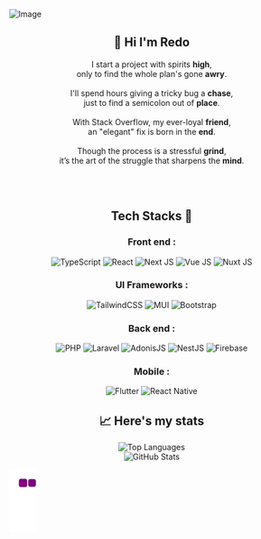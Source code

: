 ![Image](https://github.com/user-attachments/assets/8803e982-72d1-4e6b-aef0-046b37d8f1b5)
<h2 align="center">👋 Hi I'm Redo </h2>
 <p align="center">
    I start a project with spirits <strong>high</strong>,<br>
    only to find the whole plan's gone <strong>awry</strong>.<br><br>
    I'll spend hours giving a tricky bug a <strong>chase</strong>,<br>
    just to find a semicolon out of <strong>place</strong>.<br><br>
    With Stack Overflow, my ever-loyal <strong>friend</strong>,<br>
    an "elegant" fix is born in the <strong>end</strong>.<br><br>
    Though the process is a stressful <strong>grind</strong>,<br>
    it’s the art of the struggle that sharpens the <strong>mind</strong>.
 </p>
<br><br>

<!-- Contact me via https://redomeire.github.io -->

<h2 align="center">Tech Stacks 🤖</h2>

<h3 align="center">Front end :</h3>

<div align="center">
<img src="https://img.shields.io/badge/typescript-%23007ACC.svg?style=for-the-badge&logo=typescript&logoColor=white" alt="TypeScript">
<img src="https://img.shields.io/badge/react-%2320232a.svg?style=for-the-badge&logo=react&logoColor=%2361DAFB" alt="React">
<img src="https://img.shields.io/badge/Next-black?style=for-the-badge&logo=next.js&logoColor=white" alt="Next JS">
<img src="https://img.shields.io/badge/Vue-2377BB4.svg?style=for-the-badge&logo=vue.js&logoColor=white&color=%2341B883" alt="Vue JS">
<img src="https://img.shields.io/badge/Nuxt-2377BB4.svg?style=for-the-badge&logo=nuxt&logoColor=white&color=%2300DC82" alt="Nuxt JS">
</div>

<h3 align="center"> UI Frameworks : </h3>

<div align="center">
<img src="https://img.shields.io/badge/tailwindcss-%2338B2AC.svg?style=for-the-badge&logo=tailwind-css&logoColor=white" alt="TailwindCSS">
<img src="https://img.shields.io/badge/MUI-%230081CB.svg?style=for-the-badge&logo=mui&logoColor=white" alt="MUI">
<img src="https://img.shields.io/badge/bootstrap-%23563D7C.svg?style=for-the-badge&logo=bootstrap&logoColor=white" alt="Bootstrap">
</div>

<h3 align="center">Back end :</h3>

<div align="center">
<img src="https://img.shields.io/badge/php-%23777BB4.svg?style=for-the-badge&logo=php&logoColor=white" alt="PHP">
<img src="https://img.shields.io/badge/laravel-%23FF2D20.svg?style=for-the-badge&logo=laravel&logoColor=white" alt="Laravel">
<img src="https://img.shields.io/badge/adonisjs-%23220052.svg?style=for-the-badge&logo=adonisjs&logoColor=white" alt="AdonisJS">
<img src="https://img.shields.io/badge/Nest-2377BB4.svg?style=for-the-badge&logo=nestjs&logoColor=white&color=%23E92747" alt="NestJS">
<img src="https://img.shields.io/badge/firebase-%23039BE5.svg?style=for-the-badge&logo=firebase" alt="Firebase">
</div>

<h3 align="center">
 Mobile :
</h3>

<div align="center">
<img src="https://img.shields.io/badge/flutter-2377BB4.svg?style=for-the-badge&logo=flutter&logoColor=white&color=%23027DFD" alt="Flutter">
<img src="https://img.shields.io/badge/react_native-%2320232a.svg?style=for-the-badge&logo=react&logoColor=%2361DAFB" alt="React Native">
</div>

<h2 align="center">📈 Here's my stats</h2>

<div align="center">
<img src="https://github-readme-stats.vercel.app/api/top-langs/?username=redomeire&theme=tokyonight&layout=compact" alt="Top Languages" />
<br>
<img src="https://github-readme-stats.vercel.app/api?username=redomeire&show_icons=true&theme=tokyonight" alt="GitHub Stats" />
</div>

<!---
bleedingcactus/bleedingcactus is a ✨ special ✨ repository because its `README.md` (this file) appears on your GitHub profile.
You can click the Preview link to take a look at your changes.
--->

![snake gif](https://github.com/redomeire/redomeire/blob/output/github-contribution-grid-snake.gif)
